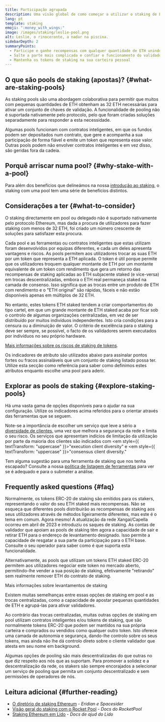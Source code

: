 ```yaml
---
title: Participação agrupada
description: Uma visão global de como começar a utilizar o staking de ETH em pool
lang: pt
template: staking
emoji: ":money_with_wings:"
image: /images/staking/leslie-pool.png
alt: Leslie, o rinoceronte, a nadar na piscina.
sidebarDepth: 2
summaryPoints:
  - Participe e ganhe recompensas com qualquer quantidade de ETH unindo forças com outros
  - Salte a parte mais complicada e confiar o funcionamento do validador a um terceiro
  - Mantenha os tokens de staking na sua carteira pessoal
---
```


## O que são pools de staking (apostas)? {#what-are-staking-pools}

As staking pools são uma abordagem colaborativa para permitir que muitos com pequenas quantidades de ETH obtenham as 32 ETH necessárias para ativar um conjunto de chaves de validação. A funcionalidade de pooling não é suportada nativamente pelo protocolo, pelo que foram criadas soluções separadamente para responder a esta necessidade.

Algumas pools funcionam com contratos inteligentes, em que os fundos podem ser depositados num contrato, que gere e acompanha a sua participação de forma fiável e emite um token que representa esse valor. Outras pools podem não envolver contratos inteligentes e em vez disso, são geridas fora da cadeia.

## Porquê arriscar numa pool? {#why-stake-with-a-pool}

Para além dos benefícios que delineámos na nossa [introdução ao staking](/staking/), o staking com uma pool tem uma série de benefícios distintos.

<CardGrid>
  <Card title="Barreira de entrada reduzida" emoji="🐟" description="Not a whale? No problem. Most staking pools let you stake virtually any amount of ETH by joining forces with other stakers, unlike staking solo which requires 32 ETH." />
  <Card title="Comece hoje a investir em Staking" emoji=":stopwatch:" description="Staking with a pool is as easy as a token swap. No need to worry about hardware setup and node maintenance. Pools allow you to deposit your ETH which enables node operators to run validators. Rewards are then distributed to contributors minus a fee for node operations." />
  <Card title="Tokens de staking" emoji=":droplet:" description="Many staking pools provide a token that represents a claim on your staked ETH and the rewards it generates. This allows you to make use of your staked ETH, e.g. as collateral in DeFi applications." />
</CardGrid>

<StakingComparison page="pools" />

## Considerações a ter {#what-to-consider}

O staking directamente em pool ou delegado não é suportado nativamente pelo protocolo Ethereum, mas dada a procura de utilizadores para fazer staking com menos de 32 ETH, foi criado um número crescente de soluções para satisfazer esta procura.

Cada pool e as ferramentas ou contratos inteligentes que estas utilizam foram desenvolvidos por equipas diferentes, e cada um deles apresenta vantagens e riscos. As pools permitem aos utilizadores trocar as suas ETH por um token que representa a ETH aplicada. O token é útil porque permite que os utilizadores troquem qualquer montante de ETH por um montante equivalente de um token com rendimento que gera um retorno das recompensas de staking aplicadas ao ETH subjacente staked (e vice-versa) em trocas descentralizadas, embora o ETH real permaneça staked na camada de consenso. Isso significa que as trocas entre um produto de ETH com rendimento e o "ETH original" são rápidas, fáceis e não estão disponíveis apenas em múltiplos de 32 ETH.

No entanto, estes tokens ETH staked tendem a criar comportamentos do tipo cartel, em que um grande montante de ETH staked acaba por ficar sob o controlo de algumas organizações centralizadas, em vez de ser distribuído por muitos indivíduos independentes. Isto cria condições para a censura ou a diminuição de valor. O critério de excelência para o staking deve ser sempre, se possível, o facto de os validadores serem executados por indivíduos no seu próprio hardware.

[Mais informações sobre os riscos de staking de tokens](https://notes.ethereum.org/@djrtwo/risks-of-lsd).

Os indicadores de atributo são utilizados abaixo para assinalar pontos fortes ou fracos assinaláveis que um conjunto de staking listado possa ter. Utilize esta secção como referência para saber como definimos estes atributos enquanto escolhe uma pool para aderir.

<StakingConsiderations page="pools" />

## Explorar as pools de staking {#explore-staking-pools}

Há uma vasta gama de opções disponíveis para o ajudar na sua configuração. Utilize os indicadores acima referidos para o orientar através das ferramentas que se seguem.

<ProductDisclaimer />

<StakingProductsCardGrid category="pools" />

Note-se a importância de escolher um serviço que leve a sério a [diversidade de clientes](/developers/docs/nodes-and-clients/client-diversity/), uma vez que melhora a segurança da rede e limita o seu risco. Os serviços que apresentam indícios de limitação da utilização por parte da maioria dos clientes são indicados com <em style={{ textTransform: "uppercase" }}>"execution client diversity"</em> e <em style={{ textTransform: "uppercase" }}>"consensus client diversity."</em>

Tem alguma sugestão para uma ferramenta de staking que nos tenha escapado? Consulte a nossa [política de listagem de ferramentas](/contributing/adding-staking-products/) para ver se é adequado e para o submeter a análise.

## Frequently asked questions {#faq}

<ExpandableCard title="Como é que ganho recompensas?">
Normalmente, os tokens ERC-20 de staking são emitidos para os stakers, representando o valor do seu ETH staked mais recompensas. Não se esqueça que diferentes pools distribuirão as recompensas de staking aos seus utilizadores através de métodos ligeiramente diferentes, mas este é o tema em comum.
</ExpandableCard>

<ExpandableCard title="Quando é que posso levantar o valor em staking?">
Agora mesmo! A atualização da rede Xangai/Capella ocorreu em abril de 2023 e introduziu os saques de staking. As contas de validador que apoiam as pools de staking têm agora a capacidade de sair e retirar ETH para o endereço de levantamento designado. Isso permite a capacidade de resgatar a sua parte da participação para o ETH base. Consulte o seu operador para saber como é que suporta esta funcionalidade.

Alternativamente, as pools que utilizam um tokens ETH staked ERC-20 permitem aos utilizadores negociar este token no mercado aberto, permitindo-lhe vender a sua posição de staking, efetivamente "retirando" sem realmente remover ETH do contrato de staking.

<ButtonLink href="/staking/withdrawals/">Mais informações sobre levantamentos de staking</ButtonLink>
</ExpandableCard>

<ExpandableCard title="Isto é diferente de fazer staking no meu Exchange?">
Existem muitas semelhanças entre essas opções de staking em pool e as trocas centralizadas, como a capacidade de apostar pequenas quantidades de ETH e agrupá-las para ativar validadores.

Ao contrário das trocas centralizadas, muitas outras opções de staking em pool utilizam contratos inteligentes e/ou tokens de staking, que são normalmente tokens ERC-20 que podem ser mantidos na sua própria carteira e comprados ou vendidos como qualquer outro token. Isto oferece uma camada de autonomia e segurança, dando-lhe controlo sobre os seus tokens, mas ainda não lhe dá controlo direto sobre o cliente validador que atesta em seu nome em background.

Algumas opções de pooling são mais descentralizadas do que outras no que diz respeito aos nós que as suportam. Para promover a solidez e a descentralização da rede, os stakers são sempre encorajados a selecionar um serviço de pooling que permita um conjunto descentralizado e sem permissões de operadores de nós.
</ExpandableCard>

## Leitura adicional {#further-reading}

- [O diretório de staking Ethereum](https://www.staking.directory/) - _Eridian e Spacesider_
- [Visão geral do staking com o Rocket Pool](https://docs.rocketpool.net/guides/staking/overview.html) - _Docs do RocketPool_
- [Staking Ethereum em Lido](https://help.lido.fi/en/collections/2947324-staking-ethereum-with-lido) - _Docs de ajud do Lido_
